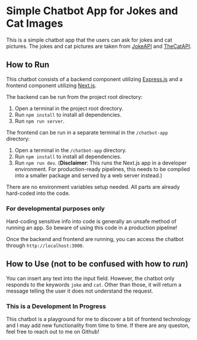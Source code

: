 # Simple Chatbot App for Jokes and Cat Images

This is a simple chatbot app that the users can ask for jokes and cat pictures. The jokes and cat pictures are taken from [JokeAPI](https://sv443.net/jokeapi/v2/) and [TheCatAPI](https://thecatapi.com/).

## How to Run

This chatbot consists of a backend component utilizing [Express.js](https://expressjs.com/) and a frontend component utilizing [Next.js](https://nextjs.org/).

The backend can be run from the project root directory:
1. Open a terminal in the project root directory.
2. Run `npm install` to install all dependencies.
3. Run `npm run server`.

The frontend can be run in a separate terminal in the `/chatbot-app` directory:
1. Open a terminal in the `/chatbot-app` directory.
2. Run `npm install` to install all dependencies.
3. Run `npm run dev`. (**Disclaimer**: This runs the Next.js app in a developer environment. For production-ready pipelines, this needs to be compiled into a smaller package and served by a web server instead.)

There are no environment variables setup needed. All parts are already hard-coded into the code.

### **For developmental purposes only**

Hard-coding sensitive info into code is generally an unsafe method of running an app. So beware of using this code in a production pipeline!

Once the backend and frontend are running, you can access the chatbot through `http://localhost:3000`.

## How to Use (not to be confused with how to *run*)

You can insert any text into the input field. However, the chatbot only responds to the keywords `joke` and `cat`. Other than those, it will return a message telling the user it does not understand the request.

### This is a Development In Progress

This chatbot is a playground for me to discover a bit of frontend technology and I may add new functionality from time to time. If there are any queston, feel free to reach out to me on Github!